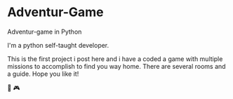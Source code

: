# Adventur-Game
Adventur-game in Python

I'm a python self-taught developer.

This is the first project i post here and i have a coded a game with multiple missions to accomplish to find you way home.
There are several rooms and a guide. Hope you like it!



👾 🎮
